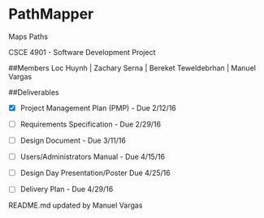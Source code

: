 # PathMapper
Maps Paths


CSCE 4901 - Software Development Project


##Members
Loc Huynh | Zachary Serna | Bereket Teweldebrhan | Manuel Vargas 

##Deliverables

- [x] Project Management Plan (PMP) - Due 2/12/16
- [ ] Requirements Specification - Due 2/29/16
- [ ] Design Document - Due 3/11/16
- [ ] Users/Administrators Manual - Due 4/15/16
- [ ] Design Day Presentation/Poster Due 4/25/16
- [ ] Delivery Plan - Due 4/29/16



README.md updated by Manuel Vargas
